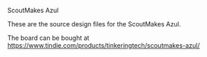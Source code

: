 ScoutMakes Azul

These are the source design files for the ScoutMakes Azul.

The board can be bought at https://www.tindie.com/products/tinkeringtech/scoutmakes-azul/
